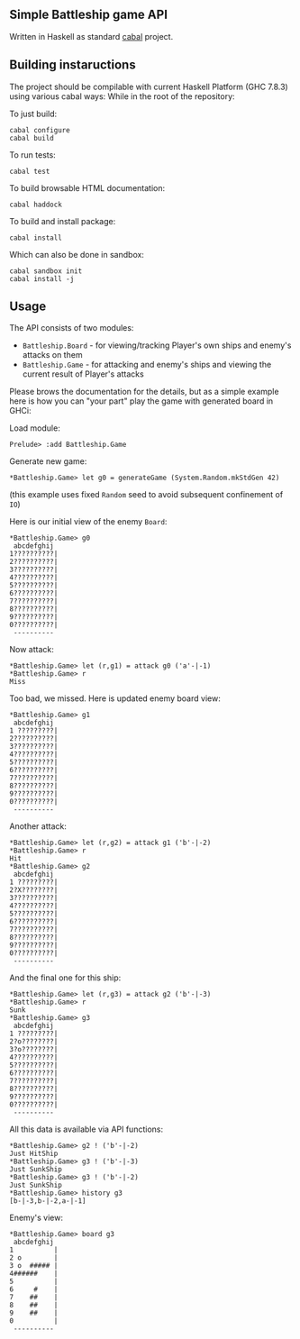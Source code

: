 ## Simple Battleship game API
Written in Haskell as standard [cabal](https://www.haskell.org/cabal) project.

## Building instaructions
The project should be compilable with current Haskell Platform (GHC 7.8.3) using various cabal ways:
While in the root of the repository:

To just build:
```
cabal configure
cabal build
```

To run tests:
```
cabal test
```

To build browsable HTML documentation:
```
cabal haddock
```

To build and install package:
```
cabal install
``` 

Which can also be done in sandbox:
```
cabal sandbox init
cabal install -j
```

## Usage
The API consists of two modules:
* `Battleship.Board` - for viewing/tracking Player's own ships and enemy's attacks on them
* `Battleship.Game` - for attacking and enemy's ships and viewing the current result of Player's attacks

Please brows the documentation for the details, but as a simple example here is how you can "your part" play the game with generated board in GHCi:

Load module:
```
Prelude> :add Battleship.Game
```

Generate new game:
```
*Battleship.Game> let g0 = generateGame (System.Random.mkStdGen 42)
```
(this example uses fixed `Random` seed to avoid subsequent confinement of `IO`)

Here is our initial view of the enemy `Board`:
```
*Battleship.Game> g0
 abcdefghij
1??????????|
2??????????|
3??????????|
4??????????|
5??????????|
6??????????|
7??????????|
8??????????|
9??????????|
0??????????|
 ----------
```

Now attack:
```
*Battleship.Game> let (r,g1) = attack g0 ('a'-|-1)
*Battleship.Game> r
Miss
```
Too bad, we missed. Here is updated enemy board view:
```
*Battleship.Game> g1
 abcdefghij
1 ?????????|
2??????????|
3??????????|
4??????????|
5??????????|
6??????????|
7??????????|
8??????????|
9??????????|
0??????????|
 ----------
```

Another attack:
```
*Battleship.Game> let (r,g2) = attack g1 ('b'-|-2)
*Battleship.Game> r
Hit
*Battleship.Game> g2
 abcdefghij
1 ?????????|
2?X????????|
3??????????|
4??????????|
5??????????|
6??????????|
7??????????|
8??????????|
9??????????|
0??????????|
 ----------
```

And the final one for this ship:
```
*Battleship.Game> let (r,g3) = attack g2 ('b'-|-3)
*Battleship.Game> r
Sunk
*Battleship.Game> g3
 abcdefghij
1 ?????????|
2?o????????|
3?o????????|
4??????????|
5??????????|
6??????????|
7??????????|
8??????????|
9??????????|
0??????????|
 ----------
```

All this data is available via API functions:
```
*Battleship.Game> g2 ! ('b'-|-2)
Just HitShip
*Battleship.Game> g3 ! ('b'-|-3)
Just SunkShip
*Battleship.Game> g3 ! ('b'-|-2)
Just SunkShip
*Battleship.Game> history g3
[b-|-3,b-|-2,a-|-1]
```

Enemy's view:
```
*Battleship.Game> board g3
 abcdefghij
1          |
2 o        |
3 o  ##### |
4######    |
5          |
6     #    |
7    ##    |
8    ##    |
9    ##    |
0          |
 ----------
```